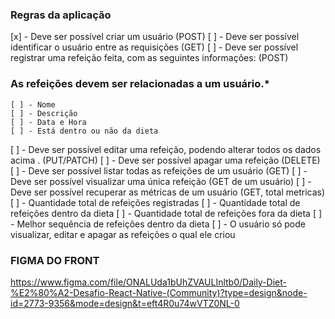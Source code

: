 ### Regras da aplicação

[x] - Deve ser possível criar um usuário (POST)
[ ] - Deve ser possível identificar o usuário entre as requisições (GET)
[ ] - Deve ser possível registrar uma refeição feita, com as seguintes informações: (POST)
    
### As refeições devem ser relacionadas a um usuário.*
    
    [ ] - Nome
    [ ] - Descrição
    [ ] - Data e Hora
    [ ] - Está dentro ou não da dieta

[ ] - Deve ser possível editar uma refeição, podendo alterar todos os dados acima . (PUT/PATCH)
[ ] - Deve ser possível apagar uma refeição (DELETE)
[ ] - Deve ser possível listar todas as refeições de um usuário (GET)
[ ] - Deve ser possível visualizar uma única refeição (GET de um usuário)
[ ] - Deve ser possível recuperar as métricas de um usuário (GET, total metricas)
    [ ] - Quantidade total de refeições registradas 
    [ ] - Quantidade total de refeições dentro da dieta
    [ ] - Quantidade total de refeições fora da dieta
    [ ] - Melhor sequência de refeições dentro da dieta
[ ] - O usuário só pode visualizar, editar e apagar as refeições o qual ele criou 

### FIGMA DO FRONT

https://www.figma.com/file/ONALUda1bUhZVAULInltb0/Daily-Diet-%E2%80%A2-Desafio-React-Native-(Community)?type=design&node-id=2773-9356&mode=design&t=eft4R0u74wVTZ0NL-0